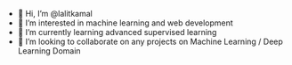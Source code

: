 - 👋 Hi, I’m @lalitkamal
- 👀 I’m interested in machine learning and web development
- 🌱 I’m currently learning advanced supervised learning
- 💞️ I’m looking to collaborate on any projects on Machine Learning / Deep Learning Domain
<!---
lalitkamal/lalitkamal is a ✨ special ✨ repository because its `README.md` (this file) appears on your GitHub profile.
You can click the Preview link to take a look at your changes.
--->
